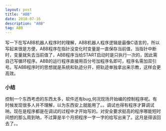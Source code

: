 ```yaml
---
layout: post
title: "ABB"
date: 2018-07-16
description: "ABB"
tag: ABB
---
```

写一下在写ABB机器人程序时的理解，ABB机器人程序逻辑是最像C语言的，所以写起来很是方便，ABB程序在指针没变化时变量是一直保存当前值，当指针中断时，变量就失去当前值了，ABB程序当给START启动时是只执行一次的，因此需自己写循环程序。ABB的运行程序直接用百分号加程序名即可，程序名需加双引号。写ABB程序时的思想就是系统和轨迹分开，把轨迹单独拿出来示教，这样会更高效。
### 小结
控制一个东西考虑的东西太多，软件还有bug,何况现场开始编的控制程序呢。有时候发现很多人并不理解，以为东西安上就能用了。。调试也得有程序才算调试呐，现在是程序都是在调试的过程中才开始写的。对安全要求挺高的程序哪能短时间想的那么周到呐，不过算是半个月把程序一字一字的给写出来了。这月是得该回去了。。